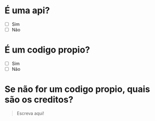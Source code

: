 # É uma api?
- [ ] Sim
- [ ] Não
# É um codigo propio?
- [ ] Sim
- [ ] Não
# Se não for um codigo propio, quais são os creditos?
> Escreva aqui!
